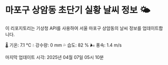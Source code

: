
# 마포구 상암동 초단기 실황 날씨 정보 🌤️

이 리포지토리는 기상청 API를 사용하여 서울 마포구 상암동의 날씨 정보를 업데이트합니다. 

🌡️ 기온: 7.1 ℃
💧 강수량: 0 mm
💦 습도: 82 %
🌬️ 풍속: 1.4 m/s

마지막 업데이트 시각: 2025년 04월 07일 05시 10분    
